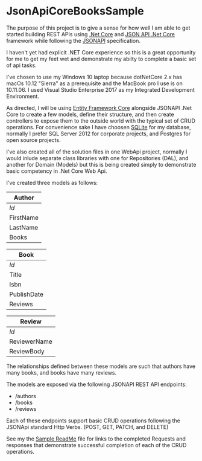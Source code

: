 # JsonApiCoreBooksSample

The purpose of this project is to give a sense for how well I am able to get started building REST APIs using [.Net Core](https://www.nuget.org/packages/Microsoft.AspNetCore.All/2.0.3) and [JSON API .Net Core](https://json-api-dotnet.github.io/JsonApiDotNetCore/) framework while following the [JSONAPI](http://jsonapi.org/) specification.

I haven't yet had explicit .NET Core experience so this is a great opportunity for me to get my feet wet and demonstrate my abilty to complete a basic set of api tasks.  

I've chosen to use my Windows 10 laptop because dotNetCore 2.x has macOs 10.12 "Sierra" as a prerequisite and the MacBook pro I use is on  10.11.06.  I used Visual Studio Enterprise 2017 as my Integrated Development Environment.

As directed, I will be using [Entity Framework Core](https://docs.microsoft.com/en-us/ef/core/) alongside JSONAPI .Net Core to create a few models, define their structure, and then create controllers to expose them to the outside world with the typical set of CRUD operations.
For convenience sake I have choosen [SQLite](https://www.sqlite.org/) for my database, normally I prefer SQL Server 2012 for corporate projects, and Postgres for open source projects.

I've also created all of the solution files in one WebApi project, normally I would inlude separate class libraries with one for Repositories (DAL), and another for Domain (Models) but this is being created simply to demonstrate basic competency in .Net Core Web Api.

I've created three models as follows:

Author | 
--- | 
*Id* | 
FirstName | 
LastName | 
Books| 

Book | 
--- | 
*Id* | 
Title | 
Isbn | 
PublishDate | 
Reviews |

Review | 
--- | 
*Id* | 
ReviewerName | 
ReviewBody | 
  
 The relationships defined between these models are such that authors have many books, and books have many reviews.
 
 The models are exposed via the following JSONAPI REST API endpoints:
 * /authors
 * /books
 * /reviews
 
 Each of these endpoints support basic CRUD operations following the JSONApi standard Http Verbs. (POST, GET, PATCH, and DELETE)
 
 See my the [Sample ReadMe](/Sample/ReadMe.md) file for links to the completed Requests and responses that demonstrate successful completion of each of the CRUD operations.
 

